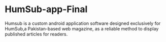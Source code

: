 # HumSub-app-Final
Humsub is a custom android application software designed exclusively for HumSub,a Pakistan-based web magazine, as a reliable method to display published articles for readers.
